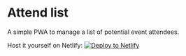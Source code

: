 # Attend list

A simple PWA to manage a list of potential event attendees.

Host it yourself on Netlify:
[![Deploy to Netlify](https://www.netlify.com/img/deploy/button.svg)](https://app.netlify.com/start/deploy?repository=https://github.com/andreasvirkus/attend-list)

